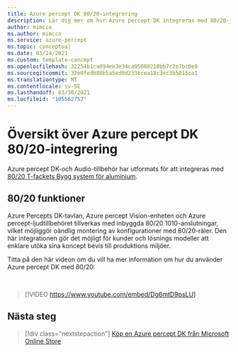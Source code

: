 ```yaml
---
title: Azure percept DK 80/20-integrering
description: Lär dig mer om hur Azure percept DK integreras med 80/20-järnvägs systemet.
author: mimcco
ms.author: mimcco
ms.service: azure-percept
ms.topic: conceptual
ms.date: 03/24/2021
ms.custom: template-concept
ms.openlocfilehash: 32254b1ca094ee3e34ca95088210bb7c2e7bc0e8
ms.sourcegitcommit: 32e0fedb80b5a5ed0d2336cea18c3ec3b5015ca1
ms.translationtype: MT
ms.contentlocale: sv-SE
ms.lasthandoff: 03/30/2021
ms.locfileid: "105562757"
---
```

# <a name="azure-percept-dk-8020-integration-overview"></a>Översikt över Azure percept DK 80/20-integrering

Azure percept DK-och Audio-tillbehör har utformats för att integreras med [80/20 T-fackets Bygg system för aluminium](https://8020.net/).

## <a name="8020-features"></a>80/20 funktioner

Azure Percepts DK-tavlan, Azure percept Vision-enheten och Azure percept-ljudtillbehöret tillverkas med inbyggda 80/20 1010-anslutningar, vilket möjliggör oändlig montering av konfigurationer med 80/20-räler. Den här integrationen gör det möjligt för kunder och lösnings modeller att enklare utöka sina koncept bevis till produktions miljöer.

Titta på den här videon om du vill ha mer information om hur du använder Azure percept DK med 80/20:

</br>

> [!VIDEO https://www.youtube.com/embed/Dg6mtD9psLU]  

## <a name="next-steps"></a>Nästa steg

> [!div class="nextstepaction"]
> [Köp en Azure percept DK från Microsoft Online Store](https://go.microsoft.com/fwlink/p/?LinkId=2155270)